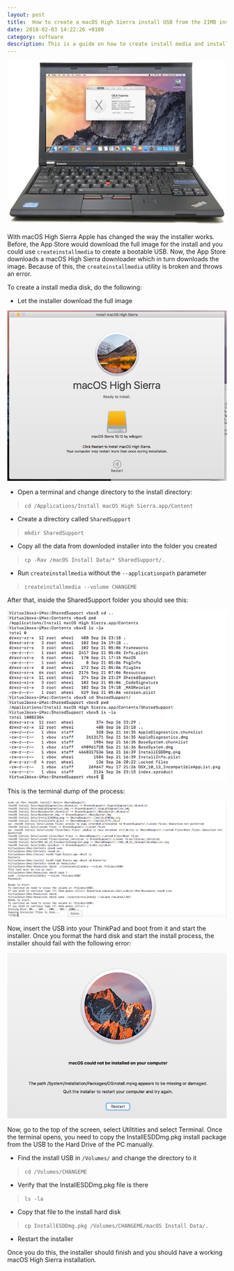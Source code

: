 ```yaml
---
layout: post
title:  How to create a macOS High Sierra install USB from the 21MB installer
date: 2018-02-03 14:22:26 +0100
category: software
description: This is a guide on how to create install media and install macOS High Sierra with the small 21MB installer
---
```

![X220](/assets/img/x220_mac.jpg)

With macOS High Sierra Apple has changed the way the installer works. Before, the App Store would download the full image for the install and you could use `createinstallmedia` to create a bootable USB. Now, the App Store downloads a macOS High Sierra downloader which in turn downloads the image. Because of this, the `createinstallmedia` utility is broken and throws an error.

To create a install media disk, do the following:

* Let the installer download the full image

![Installer](/assets/img/mac_full.png)

* Open a terminal and change directory to the install directory:
> `cd /Applications/Install macOS High Sierra.app/Content`
* Create a directory called `SharedSupport`    
> `mkdir SharedSupport`
* Copy all the data from downloded installer into the folder you created
> `cp -Rav /macOS Install Data/* SharedSupport/.`
* Run `createinstallmedia` without the `--applicationpath` parameter
> `createinstallmedia --volume CHANGEME`

After that, inside the SharedSupport folder you should see this:

![SharedSupport](/assets/img/t2.png)

This is the terminal dump of the process:

![Terminal](/assets/img/t1.png)

Now, insert the USB into your ThinkPad and boot from it and start the installer. Once you format the hard disk and start the install process, the installer should fail with the following error:

![Error](/assets/img/mac_not_found.png)

Now, go to the top of the screen, select Utiltities and select Terminal.
Once the terminal opens, you need to copy the InstallESDDmg.pkg install package from the USB to the Hard Drive of the PC manually.

* Find the install USB in `/Volumes/` and change the directory to it
> `cd /Volumes/CHANGEME`
* Verify that the InstallESDDmg.pkg file is there
> `ls -la`    
* Copy that file to the install hard disk
> `cp InstallESDDmg.pkg /Volumes/CHANGEME/macOS Install Data/.`
* Restart the installer

Once you do this, the installer should finish and you should have a working macOS High Sierra installation.

